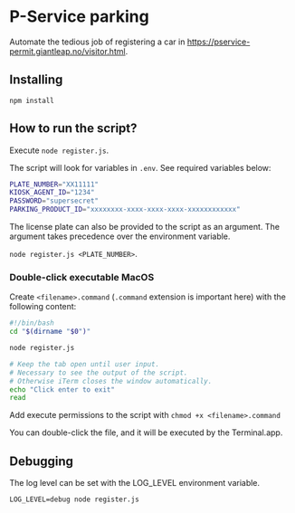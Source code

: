 # P-Service parking

Automate the tedious job of registering a car in https://pservice-permit.giantleap.no/visitor.html.

## Installing

`npm install`

## How to run the script?

Execute `node register.js`.

The script will look for variables in `.env`. See required variables below:
```bash
PLATE_NUMBER="XX11111"
KIOSK_AGENT_ID="1234"
PASSWORD="supersecret"
PARKING_PRODUCT_ID="xxxxxxxx-xxxx-xxxx-xxxx-xxxxxxxxxxxx"
```

The license plate can also be provided to the script as an argument.
The argument takes precedence over the environment variable.

`node register.js <PLATE_NUMBER>`.

### Double-click executable MacOS

Create `<filename>.command` (`.command` extension is important here) with the following content:
```bash
#!/bin/bash
cd "$(dirname "$0")" 

node register.js

# Keep the tab open until user input. 
# Necessary to see the output of the script.
# Otherwise iTerm closes the window automatically.
echo "Click enter to exit"
read
```

Add execute permissions to the script with `chmod +x <filename>.command`

You can double-click the file, and it will be executed by the Terminal.app.

## Debugging

The log level can be set with the LOG_LEVEL environment variable.

`LOG_LEVEL=debug node register.js`

